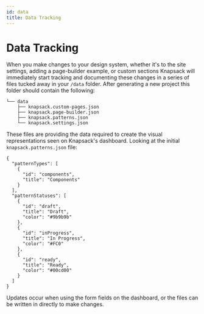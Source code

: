 ```yaml
---
id: data
title: Data Tracking
---
```


# Data Tracking

When you make changes to your design system, whether it's to the site settings, adding a page-builder example, or custom sections Knapsack will immediately start tracking and documenting these changes in a series of files tucked away in your `/data` folder. After generating a new project this folder should contain the following:

```
└── data
    ├── knapsack.custom-pages.json
    ├── knapsack.page-builder.json
    ├── knapsack.patterns.json
    └── knapsack.settings.json
```

These files are providing the data required to create the visual representations seen on Knapsack's dashboard. Looking at the initial `knapsack.patterns.json` file:

```
{
  "patternTypes": [
    {
      "id": "components",
      "title": "Components"
    }
  ],
  "patternStatuses": [
    {
      "id": "draft",
      "title": "Draft",
      "color": "#9b9b9b"
    },
    {
      "id": "inProgress",
      "title": "In Progress",
      "color": "#FC0"
    },
    {
      "id": "ready",
      "title": "Ready",
      "color": "#00cd00"
    }
  ]
}
```
Updates occur when using the form fields on the dashboard, or the files can be written in directly to make changes.
